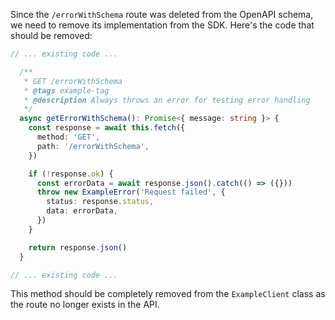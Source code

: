 Since the `/errorWithSchema` route was deleted from the OpenAPI schema, we need to remove its implementation from the SDK. Here's the code that should be removed:

```typescript:example-client.ts
// ... existing code ...

  /**
   * GET /errorWithSchema
   * @tags example-tag
   * @description Always throws an error for testing error handling
   */
  async getErrorWithSchema(): Promise<{ message: string }> {
    const response = await this.fetch({
      method: 'GET',
      path: '/errorWithSchema',
    })

    if (!response.ok) {
      const errorData = await response.json().catch(() => ({}))
      throw new ExampleError('Request failed', {
        status: response.status,
        data: errorData,
      })
    }

    return response.json()
  }

// ... existing code ...
```

This method should be completely removed from the `ExampleClient` class as the route no longer exists in the API.